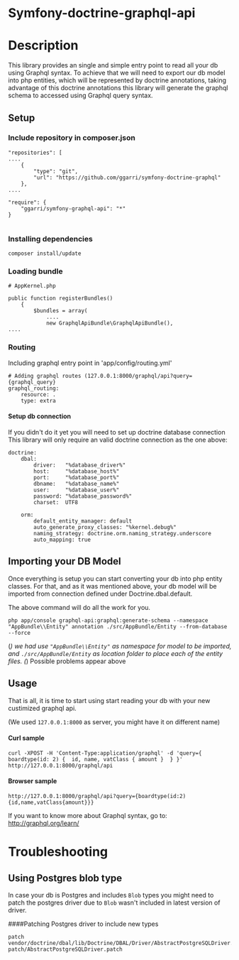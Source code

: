 Symfony-doctrine-graphql-api
=====

# Description
This library provides an single and simple entry point to read all your db using Graphql syntax.
To achieve that we will need to export our db model into php entities, which will be represented
  by doctrine annotations, taking advantage of this doctrine annotations this library will generate
  the graphql schema to accessed using Graphql query syntax.

## Setup

### Include repository in composer.json

```
"repositories": [
....
    {
        "type": "git",
        "url": "https://github.com/ggarri/symfony-doctrine-graphql"
    },
....

"require": {
    "ggarri/symfony-graphql-api": "*"
}
    
```

### Installing dependencies
```
composer install/update
```

### Loading bundle
```
# AppKernel.php

public function registerBundles()
    {
        $bundles = array(
            ....
            new GraphqlApiBundle\GraphqlApiBundle(),
....
```

### Routing
Including graphql entry point in 'app/config/routing.yml'
```
# Adding graphql routes (127.0.0.1:8000/graphql/api?query={graphql_query}
graphql_routing:
    resource: .
    type: extra
```


#### Setup db connection
If you didn't do it yet you will need to set up doctrine database connection This library will only require an valid doctrine connection as the one above:
```
doctrine:
    dbal:
        driver:   "%database_driver%"
        host:     "%database_host%"
        port:     "%database_port%"
        dbname:   "%database_name%"
        user:     "%database_user%"
        password: "%database_password%"
        charset:  UTF8

    orm:
        default_entity_manager: default
        auto_generate_proxy_classes: "%kernel.debug%"
        naming_strategy: doctrine.orm.naming_strategy.underscore
        auto_mapping: true
```

## Importing your DB Model

Once everything is setup you can start converting your db into php entity classes.
For that, and as it was mentioned above, your db model will be imported from connection defined under Doctrine.dbal.default.

The above command will do all the work for you.  

```
php app/console graphql-api:graphql:generate-schema --namespace "AppBundle\\Entity" annotation ./src/AppBundle/Entity --from-database --force
```

(*) we had use `"AppBundle\\Entity"` as namespace for model to be imported, and `./src/AppBundle/Entity` 
as location folder to place each of the entity files.
(*) Possible problems appear above


## Usage

That is all, it is time to start using start reading your db with your new custimized graphql api.

(We used `127.0.0.1:8000` as server, you might have it on different name)

#### Curl sample
```
curl -XPOST -H 'Content-Type:application/graphql' -d 'query={  boardtype(id: 2) {  id, name, vatClass { amount }  } }' http://127.0.0.1:8000/graphql/api
```

#### Browser sample
```
http://127.0.0.1:8000/graphql/api?query={boardtype(id:2){id,name,vatClass{amount}}}
```

If you want to know more about Graphql syntax, go to: http://graphql.org/learn/

# Troubleshooting

## Using Postgres blob type
In case your db is Postgres and includes `Blob` types you might need to patch the 
postgres driver due to `Blob` wasn't included in latest version of driver.

####Patching Postgres driver to include new types
```
patch vendor/doctrine/dbal/lib/Doctrine/DBAL/Driver/AbstractPostgreSQLDriver.php patch/AbstractPostgreSQLDriver.patch
```
